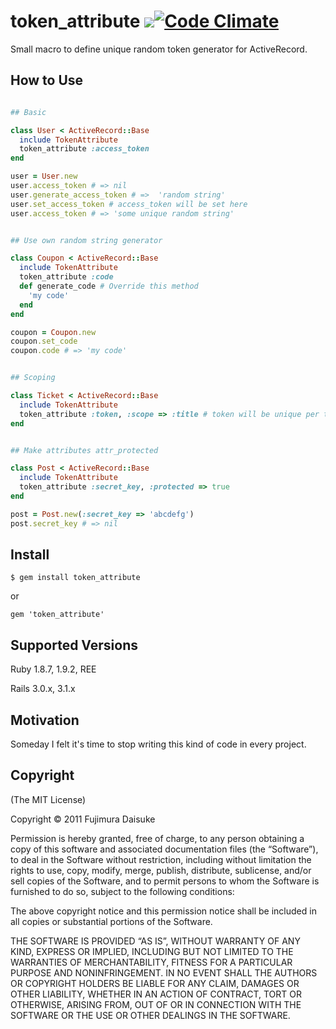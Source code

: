 # token_attribute [<img src="https://secure.travis-ci.org/fujimura/token_attribute.png"/>](http://travis-ci.org/fujimura/token_attribute)[![Code Climate](https://codeclimate.com/badge.png)](https://codeclimate.com/github/fujimura/token_attribute)

Small macro to define unique random token generator for ActiveRecord.

## How to Use

```ruby

## Basic

class User < ActiveRecord::Base
  include TokenAttribute
  token_attribute :access_token
end

user = User.new
user.access_token # => nil
user.generate_access_token # =>  'random string'
user.set_access_token # access_token will be set here
user.access_token # => 'some unique random string'


## Use own random string generator

class Coupon < ActiveRecord::Base
  include TokenAttribute
  token_attribute :code
  def generate_code # Override this method
    'my code'
  end
end

coupon = Coupon.new
coupon.set_code
coupon.code # => 'my code'


## Scoping

class Ticket < ActiveRecord::Base
  include TokenAttribute
  token_attribute :token, :scope => :title # token will be unique per title
end


## Make attributes attr_protected

class Post < ActiveRecord::Base
  include TokenAttribute
  token_attribute :secret_key, :protected => true
end

post = Post.new(:secret_key => 'abcdefg')
post.secret_key # => nil
```

## Install

```
$ gem install token_attribute
```

or

```
gem 'token_attribute'
```

## Supported Versions

Ruby 1.8.7, 1.9.2, REE

Rails 3.0.x, 3.1.x

## Motivation

Someday I felt it's time to stop writing this kind of code in every project.


## Copyright

(The MIT License)

Copyright © 2011 Fujimura Daisuke

Permission is hereby granted, free of charge, to any person obtaining a copy of this software and associated documentation files (the “Software”), to deal in the Software without restriction, including without limitation the rights to use, copy, modify, merge, publish, distribute, sublicense, and/or sell copies of the Software, and to permit persons to whom the Software is furnished to do so, subject to the following conditions:

The above copyright notice and this permission notice shall be included in all copies or substantial portions of the Software.

THE SOFTWARE IS PROVIDED “AS IS”, WITHOUT WARRANTY OF ANY KIND, EXPRESS OR IMPLIED, INCLUDING BUT NOT LIMITED TO THE WARRANTIES OF MERCHANTABILITY, FITNESS FOR A PARTICULAR PURPOSE AND NONINFRINGEMENT. IN NO EVENT SHALL THE AUTHORS OR COPYRIGHT HOLDERS BE LIABLE FOR ANY CLAIM, DAMAGES OR OTHER LIABILITY, WHETHER IN AN ACTION OF CONTRACT, TORT OR OTHERWISE, ARISING FROM, OUT OF OR IN CONNECTION WITH THE SOFTWARE OR THE USE OR OTHER DEALINGS IN THE SOFTWARE.
